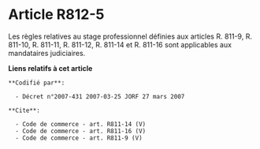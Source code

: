 # Article R812-5

Les règles relatives au stage professionnel définies aux articles R. 811-9, R. 811-10, R. 811-11, R. 811-12, R. 811-14 et R.
811-16 sont applicables aux mandataires judiciaires.

**Liens relatifs à cet article**

	**Codifié par**:

	  - Décret n°2007-431 2007-03-25 JORF 27 mars 2007

	**Cite**:

	  - Code de commerce - art. R811-14 (V)
	  - Code de commerce - art. R811-16 (V)
	  - Code de commerce - art. R811-9 (V)
